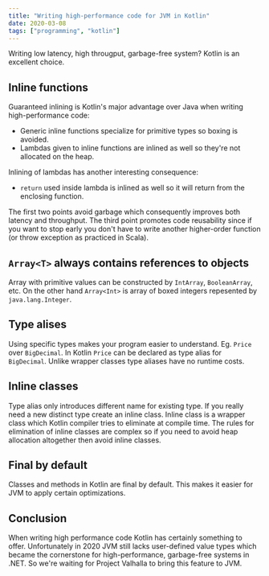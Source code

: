 ```yaml
---
title: "Writing high-performance code for JVM in Kotlin"
date: 2020-03-08
tags: ["programming", "kotlin"]
---
```

Writing low latency, high througput, garbage-free system? Kotlin is an excellent choice.

## Inline functions

Guaranteed inlining is Kotlin's major advantage over Java when writing high-performance code:

* Generic inline functions specialize for primitive types so boxing is avoided.
* Lambdas given to inline functions are inlined as well so they're not allocated on the heap.

Inlining of lambdas has another interesting consequence:

* `return` used inside lambda is inlined as well so it will return from the enclosing function.

The first two points avoid garbage which consequently improves both latency and throughput. The third point promotes code reusability since if you want to stop early you don't have to write another higher-order function (or throw exception as practiced in Scala).

## `Array<T>` always contains references to objects

Array with primitive values can be constructed by `IntArray`, `BooleanArray`, etc. On the other hand `Array<Int>` is array of boxed integers repesented by `java.lang.Integer`.

## Type alises

Using specific types makes your program easier to understand. Eg. `Price` over `BigDecimal`. In Kotlin `Price` can be declared as type alias for `BigDecimal`. Unlike wrapper classes type aliases have no runtime costs.

## Inline classes

Type alias only introduces different name for existing type. If you really need a new distinct type create an inline class. Inline class is a wrapper class which Kotlin compiler tries to eliminate at compile time. The rules for elimination of inline classes are complex so if you need to avoid heap allocation altogether then avoid inline classes.

## Final by default

Classes and methods in Kotlin are final by default. This makes it easier for JVM to apply certain optimizations.

## Conclusion

When writing high performance code Kotlin has certainly something to offer. Unfortunately in 2020 JVM still lacks user-defined value types which became the cornerstone for high-performance, garbage-free systems in .NET. So we're waiting for Project Valhalla to bring this feature to JVM.
